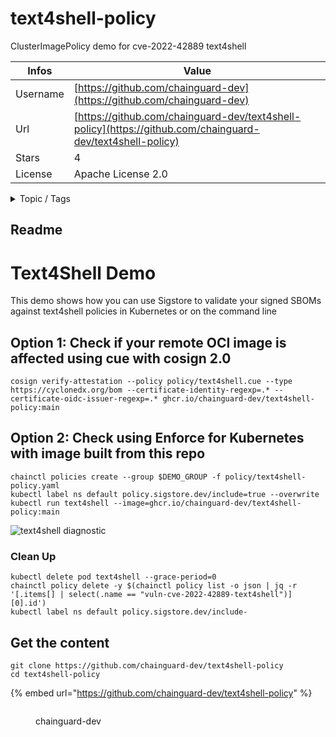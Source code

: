 # text4shell-policy

ClusterImagePolicy demo for cve-2022-42889 text4shell  

| Infos    | Value                                                              |
| -------- | -------------------------------------------------------------------|
| Username | [https://github.com/chainguard-dev](https://github.com/chainguard-dev) |
| Url      | [https://github.com/chainguard-dev/text4shell-policy](https://github.com/chainguard-dev/text4shell-policy)                                               |
| Stars    | 4                                                          |
| License  | Apache License 2.0                                                        |

<details>

<summary>Topic / Tags</summary>



</details>

## Readme

# Text4Shell Demo
This demo shows how you can use Sigstore to validate your signed SBOMs against text4shell policies in Kubernetes or on the command line

## Option 1: Check if your remote OCI image is affected using cue with cosign 2.0
```
cosign verify-attestation --policy policy/text4shell.cue --type https://cyclonedx.org/bom --certificate-identity-regexp=.* --certificate-oidc-issuer-regexp=.* ghcr.io/chainguard-dev/text4shell-policy:main
```

## Option 2: Check using Enforce for Kubernetes with image built from this repo
```
chainctl policies create --group $DEMO_GROUP -f policy/text4shell-policy.yaml
kubectl label ns default policy.sigstore.dev/include=true --overwrite
kubectl run text4shell --image=ghcr.io/chainguard-dev/text4shell-policy:main
```
![text4shell diagnostic](https://user-images.githubusercontent.com/9351962/196332575-2ac25720-0262-4768-8854-615fb6f3c686.png)

### Clean Up
```
kubectl delete pod text4shell --grace-period=0
chainctl policy delete -y $(chainctl policy list -o json | jq -r '[.items[] | select(.name == "vuln-cve-2022-42889-text4shell")][0].id')
kubectl label ns default policy.sigstore.dev/include-
```



## Get the content

```
git clone https://github.com/chainguard-dev/text4shell-policy
cd text4shell-policy
```

{% embed url="https://github.com/chainguard-dev/text4shell-policy" %}

<figure><img src="https://avatars.githubusercontent.com/u/87436699?v=4" alt=""><figcaption><p>chainguard-dev</p></figcaption></figure>
